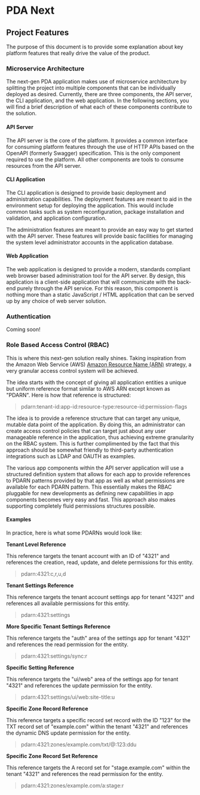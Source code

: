 # PDA Next

## Project Features

The purpose of this document is to provide some explanation about key platform features that really drive the value of
the product.

### Microservice Architecture

The next-gen PDA application makes use of microservice architecture by splitting the project into multiple components
that can be individually deployed as desired. Currently, there are three components, the API server, the CLI
application, and the web application. In the following sections, you will find a brief description of what each of
these components contribute to the solution.

#### API Server

The API server is the core of the platform. It provides a common interface for consuming platform features through the
use of HTTP APIs based on the OpenAPI (formerly Swagger) specification. This is the only component required to use the
platform. All other components are tools to consume resources from the API server.

#### CLI Application

The CLI application is designed to provide basic deployment and administration capabilities. The deployment features
are meant to aid in the environment setup for deploying the application. This would include common tasks such as system
reconfiguration, package installation and validation, and application configuration.

The administration features are meant to provide an easy way to get started with the API server. These features will
provide basic facilities for managing the system level administrator accounts in the application database.

#### Web Application

The web application is designed to provide a modern, standards compliant web browser based administration tool for the
API server. By design, this application is a client-side application that will communicate with the back-end purely
through the API service. For this reason, this component is nothing more than a static JavaScript / HTML
application that can be served up by any choice of web server solution.

### Authentication

Coming soon!

### Role Based Access Control (RBAC)

This is where this next-gen solution really shines. Taking inspiration from the Amazon Web Service (AWS)
[Amazon Resource Name (ARN)](https://docs.aws.amazon.com/general/latest/gr/aws-arns-and-namespaces.html) strategy, a
very granular access control system will be achieved.

The idea starts with the concept of giving all application entities a unique but uniform reference format similar to
AWS ARN except known as "PDARN". Here is how that reference is structured:

> pdarn:tenant-id:app-id:resource-type:resource-id:permission-flags

The idea is to provide a reference structure that can target any unique, mutable data point of the application. By
doing this, an administrator can create access control policies that can target just about any user manageable
reference in the application, thus achieving extreme granularity on the RBAC system. This is further complimented by
the fact that this approach should be somewhat friendly to third-party authentication integrations such as LDAP and
OAUTH as examples.

The various app components within the API server application will use a structured definition system that allows for
each app to provide references to PDARN patterns provided by that app as well as what permissions are available for
each PDARN pattern. This essentially makes the RBAC pluggable for new developments as defining new capabilities in app
components becomes very easy and fast. This approach also makes supporting completely fluid permissions structures
possible.

#### Examples

In practice, here is what some PDARNs would look like:

**Tenant Level Reference**

This reference targets the tenant account with an ID of "4321" and references the creation, read, update, and delete
permissions for this entity.

> pdarn:4321:c,r,u,d

**Tenant Settings Reference**

This reference targets the tenant account settings app for tenant "4321" and references all available permissions for
this entity.

> pdarn:4321:settings

**More Specific Tenant Settings Reference**

This reference targets the "auth" area of the settings app for tenant "4321" and references the read permission for the
entity.

> pdarn:4321:settings/sync:r

**Specific Setting Reference**

This reference targets the "ui/web" area of the settings app for tenant "4321" and references the update permission for
the entity.

> pdarn:4321:settings/ui/web:site-title:u

**Specific Zone Record Reference**

This reference targets a specific record set record with the ID "123" for the TXT record set of "example.com" within the
tenant "4321" and references the dynamic DNS update permission for the entity.

> pdarn:4321:zones/example.com/txt/@:123:ddu

**Specific Zone Record Set Reference**

This reference targets the A record set for "stage.example.com" within the tenant "4321" and references the read
permission for the entity.

> pdarn:4321:zones/example.com/a:stage:r
